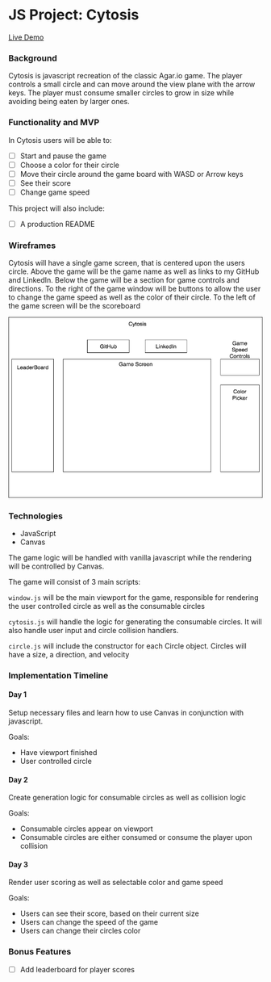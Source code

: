 # JS Project: Cytosis

[Live Demo](http://david-janas.com/Cytosis)

### Background

Cytosis is javascript recreation of the classic Agar.io game. The player
controls a small circle and can move around the view plane with
the arrow keys.  The player must consume smaller circles to
grow in size while avoiding being eaten by larger ones.  

### Functionality and MVP

In Cytosis users will be able to:

- [ ] Start and pause the game
- [ ] Choose a color for their circle
- [ ] Move their circle around the game board with WASD or Arrow keys
- [ ] See their score
- [ ] Change game speed

This project will also include:
- [ ] A production README

### Wireframes

Cytosis will have a single game screen, that is centered upon the users
circle.  Above the game will be the game name as well as links to my
GitHub and LinkedIn.  Below the game will be a section for game controls
and directions.  To the right of the game window will be buttons to allow
the user to change the game speed as well as the color of their circle.
To the left of the game screen will be the scoreboard

![Wireframe](./wireframes/Cytosis_wireframe.png)

### Technologies

* JavaScript
* Canvas

The game logic will be handled with vanilla javascript while the rendering
will be controlled by Canvas.

The game will consist of 3 main scripts:

`window.js` will be the main viewport for the game, responsible for rendering the user controlled circle as well as the consumable circles

`cytosis.js` will handle the logic for generating the consumable circles. It will also handle user input and circle collision handlers.

`circle.js` will include the constructor for each Circle object.  Circles will have a size, a direction, and velocity

### Implementation Timeline

#### Day 1
Setup necessary files and learn how to use Canvas in conjunction with javascript.

Goals:
* Have viewport finished
* User controlled circle

#### Day 2
Create generation logic for consumable circles as well as collision logic

Goals:
* Consumable circles appear on viewport
* Consumable circles are either consumed or consume the player upon collision

#### Day 3

Render user scoring as well as selectable color and game speed

Goals:
* Users can see their score, based on their current size
* Users can change the speed of the game
* Users can change their circles color

### Bonus Features
- [ ] Add leaderboard for player scores
